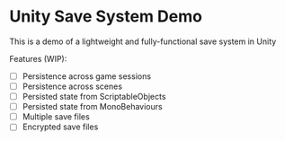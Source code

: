 # Unity Save System Demo

This is a demo of a lightweight and fully-functional save system in Unity

Features (WIP):

- [ ] Persistence across game sessions
- [ ] Persistence across scenes
- [ ] Persisted state from ScriptableObjects
- [ ] Persisted state from MonoBehaviours
- [ ] Multiple save files
- [ ] Encrypted save files
